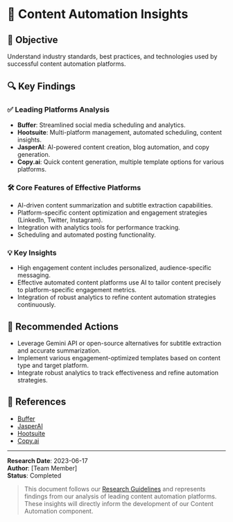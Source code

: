 # 📌 Content Automation Insights

## 🎯 Objective

Understand industry standards, best practices, and technologies used by successful content automation platforms.

## 🔍 Key Findings

### ✅ Leading Platforms Analysis

- **Buffer**: Streamlined social media scheduling and analytics.
- **Hootsuite**: Multi-platform management, automated scheduling, content insights.
- **JasperAI**: AI-powered content creation, blog automation, and copy generation.
- **Copy.ai**: Quick content generation, multiple template options for various platforms.

### 🛠️ Core Features of Effective Platforms

- AI-driven content summarization and subtitle extraction capabilities.
- Platform-specific content optimization and engagement strategies (LinkedIn, Twitter, Instagram).
- Integration with analytics tools for performance tracking.
- Scheduling and automated posting functionality.

### 💡 Key Insights

- High engagement content includes personalized, audience-specific messaging.
- Effective automated content platforms use AI to tailor content precisely to platform-specific engagement metrics.
- Integration of robust analytics to refine content automation strategies continuously.

## 📌 Recommended Actions

- Leverage Gemini API or open-source alternatives for subtitle extraction and accurate summarization.
- Implement various engagement-optimized templates based on content type and target platform.
- Integrate robust analytics to track effectiveness and refine automation strategies.

## 🔗 References

- [Buffer](https://buffer.com)
- [JasperAI](https://jasper.ai)
- [Hootsuite](https://hootsuite.com)
- [Copy.ai](https://copy.ai)

---

**Research Date**: 2023-06-17  
**Author**: [Team Member]  
**Status**: Completed

> This document follows our [Research Guidelines](../../Documentation/Research/ResearchGuidelines.md) and represents findings from our analysis of leading content automation platforms. These insights will directly inform the development of our Content Automation component. 